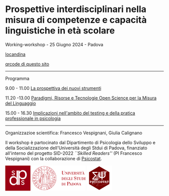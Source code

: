 # Prospettive interdisciplinari nella misura di competenze e capacità linguistiche in età scolare

Working-workshop - 25 Giugno 2024 - 
Padova

[locandina](Prospettive25062024.png)

[qrcode di questo sito](sitoGiornata2506.png)

--------

Programma

9.00 - 11.00 [La prospettiva dei nuovi strumenti](strumenti.md)

11.20 -13.00 [Paradigmi, Risorse e Tecnologie Open Science per la Misura del Linguaggio](paradigmi-tecnologie-risorse.md)

15.00 - 16.30 [Implicazioni nell'ambito del testing e della pratica professionale in psicologia](tavola.md)

---------

Organizzazioe scientifica: Francesco Vespignani, Giulia Calignano

Il workshop è partocinato dal Dipartimento di Psicologia dello Sviluppo e della Socializzazione dell'Università degli Stdui di Padova, finanziato all'interno del progetto SID-2022 *``Skilled Readers''* (PI Francesco Vespignani) con la collaborazione di [Psicostat](https://psicostat.dpss.psy.unipd.it/).

[<img src="logo/logodpss.png" height="80">](https://www.dpss.unipd.it/)
[<img src="logo/logounipd.png" height="80">](https://www.unipd.it/)
[<img src="logo/psicostat.png" height="80">](https://www.unipd.it/)

